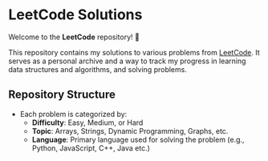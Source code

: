 # LeetCode Solutions

Welcome to the **LeetCode** repository! 🚀

This repository contains my solutions to various problems from [LeetCode](https://leetcode.com/). It serves as a personal archive and a way to track my progress in learning data structures and algorithms, and solving problems.

## Repository Structure

- Each problem is categorized by:
  - **Difficulty**: Easy, Medium, or Hard
  - **Topic**: Arrays, Strings, Dynamic Programming, Graphs, etc.
  - **Language**: Primary language used for solving the problem (e.g., Python, JavaScript, C++, Java etc.)


